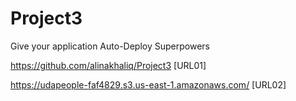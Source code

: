 # Project3
Give your application Auto-Deploy Superpowers

https://github.com/alinakhaliq/Project3 [URL01]

https://udapeople-faf4829.s3.us-east-1.amazonaws.com/ [URL02]